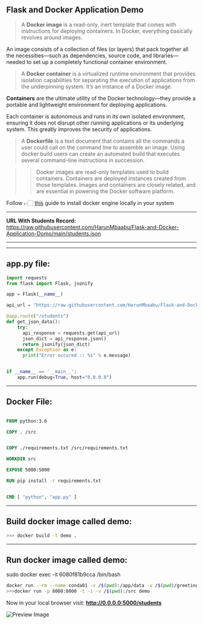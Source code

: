 ## **Flask and Docker Application Demo**

> A **Docker image** is a read-only, inert template that comes with instructions for deploying containers. In Docker, everything basically revolves around images.

An image consists of a collection of files (or layers) that pack together all the necessities—such as dependencies, source code, and libraries—needed to set up a completely functional container environment.

> A **Docker container** is a virtualized runtime environment that provides isolation capabilities for separating the execution of applications from the underpinning system. It’s an instance of a Docker image.

**Containers** are the ultimate utility of the Docker technology—they provide a portable and lightweight environment for deploying applications.

Each container is autonomous and runs in its own isolated environment, ensuring it does not disrupt other running applications or its underlying system. This greatly improves the security of applications.


> A **Dockerfile** is a text document that contains all the commands a user could call on the command line to assemble an image. Using docker build users can create an automated build that executes several command-line instructions in succession.

>> Docker images are read-only templates used to build containers. Containers are deployed instances created from those templates. Images and containers are closely related, and are essential in powering the Docker software platform.

Follow 👉🏻 [this](https://docs.docker.com/engine/install/) guide to install docker engine locally in your system

---

**URL With Students  Record:** https://raw.githubusercontent.com/HarunMbaabu/Flask-and-Docker-Application-Domo/main/students.json  

---

--- 
**app.py file:**
---
```python 
import requests
from flask import Flask, jsonify

app = Flask(__name__)

api_url = "https://raw.githubusercontent.com/HarunMbaabu/Flask-and-Docker-Application-Domo/main/students.json"

@app.route("/students")
def get_json_data():
    try:
      api_response = requests.get(api_url)
      json_dict = api_response.json()
      return jsonify(json_dict)
    except Exception as e:
      print("Error occured :: %s" % e.message) 


if __name__ == '__main__':
    app.run(debug=True, host="0.0.0.0")    

```

---
Docker File:
---

```dockerfile

FROM python:3.6

COPY . /src


COPY ./requirements.txt /src/requirements.txt

WORKDIR src

EXPOSE 5000:5000

RUN pip install -r requirements.txt


CMD [ "python", "app.py" ]
```

---
**Build docker image called demo:** 
---

```bash
>>> docker build -t demo .  
```

---
**Run docker image called demo:** 
---
sudo docker exec -it 6080f81b9cca  /bin/bash
```bash
docker run --rm --name conda01 -v /$(pwd):/app/data -v /$(pwd)/greetings.txt:/app/data/greetings.txt jjpan/geopandastest
>>>docker run -p 8000:8000 -t -i -v /$(pwd):/src demo  
```

Now in your local browser visit:   **http://0.0.0.0:5000/students** 


![Preview Image](https://github.com/HarunMbaabu/Flask-and-Docker-Application-Domo/blob/main/src/Screenshot%202021-08-17%20at%2012.40.34.png?raw=true)


